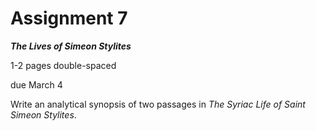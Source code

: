 # Assignment 7
**_The Lives of Simeon Stylites_**

1-2 pages double-spaced

due March 4

Write an analytical synopsis of two passages in _The Syriac Life of Saint Simeon Stylites_.
